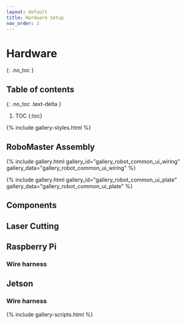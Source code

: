 ```yaml
---
layout: default
title: Hardware Setup
nav_order: 3
---
```


# Hardware
{: .no_toc }

## Table of contents
{: .no_toc .text-delta }

1. TOC
{:toc}

{% include gallery-styles.html %}

## RoboMaster Assembly

{% include gallery.html gallery_id="gallery_robot_common_ui_wiring" gallery_data="gallery_robot_common_ui_wiring" %}

{% include gallery.html gallery_id="gallery_robot_common_ui_plate" gallery_data="gallery_robot_common_ui_plate" %}

## Components

## Laser Cutting

## Raspberry Pi

### Wire harness

## Jetson

### Wire harness

{% include gallery-scripts.html %}
